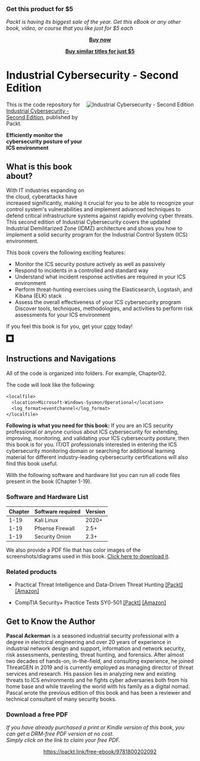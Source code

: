 
### Get this product for $5

<i>Packt is having its biggest sale of the year. Get this eBook or any other book, video, or course that you like just for $5 each</i>


<b><p align='center'>[Buy now](https://packt.link/9781800202092)</p></b>


<b><p align='center'>[Buy similar titles for just $5](https://subscription.packtpub.com/search)</p></b>


# Industrial Cybersecurity - Second Edition

<a href="https://www.packtpub.com/in/security/industrial-cybersecurity-second-edition?utm_source=github&utm_medium=repository&utm_campaign=9781800202092"><img src="https://static.packt-cdn.com/products/9781800202092/cover/smaller" alt="Industrial Cybersecurity - Second Edition" height="256px" align="right"></a>

This is the code repository for [Industrial Cybersecurity - Second Edition](https://www.packtpub.com/in/security/industrial-cybersecurity-second-edition?utm_source=github&utm_medium=repository&utm_campaign=9781800202092), published by Packt.

**Efficiently monitor the cybersecurity posture of your ICS environment**

## What is this book about?
With IT industries expanding on the cloud, cyberattacks have increased significantly, making it crucial for you to be able to recognize your control system's vulnerabilities and implement advanced techniques to defend critical infrastructure systems against rapidly evolving cyber threats. This second edition of Industrial Cybersecurity covers the updated Industrial Demilitarized Zone (IDMZ) architecture and shows you how to implement a solid security program for the Industrial Control System (ICS) environment. 

This book covers the following exciting features:
* Monitor the ICS security posture actively as well as passively
* Respond to incidents in a controlled and standard way
* Understand what incident response activities are required in your ICS environment
* Perform threat-hunting exercises using the Elasticsearch, Logstash, and Kibana (ELK) stack
* Assess the overall effectiveness of your ICS cybersecurity program
Discover tools, techniques, methodologies, and activities to perform risk assessments for your ICS environment

If you feel this book is for you, get your [copy](https://www.amazon.com/dp/1800202091) today!

<a href="https://www.packtpub.com/?utm_source=github&utm_medium=banner&utm_campaign=GitHubBanner"><img src="https://raw.githubusercontent.com/PacktPublishing/GitHub/master/GitHub.png" 
alt="https://www.packtpub.com/" border="5" /></a>

## Instructions and Navigations
All of the code is organized into folders. For example, Chapter02.

The code will look like the following:
```
<localfile>
  <location>Microsoft-Windows-Sysmon/Operational</location>
  <log_format>eventchannel</log_format>
</localfile>
```

**Following is what you need for this book:**
If you are an ICS security professional or anyone curious about ICS cybersecurity for extending, improving, monitoring, and validating your ICS cybersecurity posture, then this book is for you. IT/OT professionals interested in entering the ICS cybersecurity monitoring domain or searching for additional learning material for different industry-leading cybersecurity certifications will also find this book useful.

With the following software and hardware list you can run all code files present in the book (Chapter 1-19).
### Software and Hardware List
| Chapter | Software required | Version |
| -------- | ------------------------------------ | ----------------------------------- |
| 1-19 | Kali Linux | 2020+ |
| 1-19 | Pfsense Firewall | 2.5+ |
| 1-19 | Security Onion | 2.3+ |

We also provide a PDF file that has color images of the screenshots/diagrams used in this book. [Click here to download it](http://www.packtpub.com/sites/default/files/downloads/9781800202092_ColorImages.pdf).

### Related products
* Practical Threat Intelligence and Data-Driven Threat Hunting [[Packt]](https://www.packtpub.com/product/practical-threat-intelligence-and-data-driven-threat-hunting/9781838556372?utm_source=github&utm_medium=repository&utm_campaign=9781838556372) [[Amazon]](https://www.amazon.com/dp/1838556370)

* CompTIA Security+ Practice Tests SY0-501 [[Packt]](https://www.packtpub.com/product/comptia-security-practice-tests-sy0-501/9781838828882?utm_source=github&utm_medium=repository&utm_campaign=9781838828882) [[Amazon]](https://www.amazon.com/dp/1800564244)

## Get to Know the Author
**Pascal Ackerman**
is a seasoned industrial security professional with a degree in electrical engineering and over 20 years of experience in industrial network design and support, information and network security, risk assessments, pentesting, threat hunting, and forensics. After almost two decades of hands-on, in-the-field, and consulting experience, he joined ThreatGEN in 2019 and is currently employed as managing director of threat services and research. His passion lies in analyzing new and existing threats to ICS environments and he fights cyber adversaries both from his home base and while traveling the world with his family as a digital nomad.
Pascal wrote the previous edition of this book and has been a reviewer and technical consultant of many security books.
### Download a free PDF

 <i>If you have already purchased a print or Kindle version of this book, you can get a DRM-free PDF version at no cost.<br>Simply click on the link to claim your free PDF.</i>
<p align="center"> <a href="https://packt.link/free-ebook/9781800202092">https://packt.link/free-ebook/9781800202092 </a> </p>
